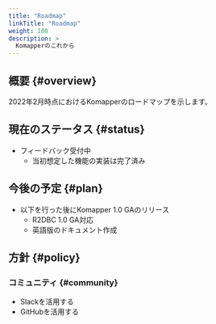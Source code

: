 ```yaml
---
title: "Roadmap"
linkTitle: "Roadmap"
weight: 100
description: >
  Komapperのこれから
---
```


## 概要 {#overview}

2022年2月時点におけるKomapperのロードマップを示します。

## 現在のステータス {#status}

- フィードバック受付中
  - 当初想定した機能の実装は完了済み

## 今後の予定 {#plan}

- 以下を行った後にKomapper 1.0 GAのリリース
  - R2DBC 1.0 GA対応
  - 英語版のドキュメント作成

## 方針 {#policy}
  
### コミュニティ {#community}

- Slackを活用する
- GitHubを活用する
